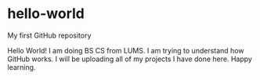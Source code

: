 # hello-world
My first GitHub repository


Hello World! 
     I am doing BS CS from LUMS. I am trying to understand how GitHub works. I will be uploading all of my projects I have done here. Happy learning. 
